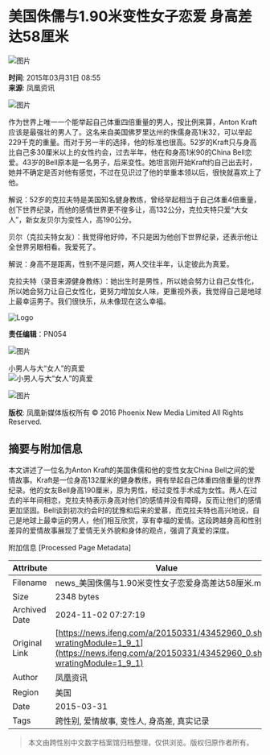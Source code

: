 # 美国侏儒与1.90米变性女子恋爱 身高差达58厘米

![图片](https://dolphin.deliver.ifeng.com/c?z=ifeng&la=0&si=2&ci=23&cg=22&c=29&or=232&l=728&bg=728&b=726&u=https://y0.ifengimg.com/34c4a1d78882290c/2012/0528/1x1.gif)

**时间**: 2015年03月31日 08:55  
**来源**: 凤凰资讯  

![图片](http://h2.ifengimg.com/0f56ee67a4c375c2/2013/1106/indeccode.png)

作为世界上唯一一个能举起自己体重四倍重量的男人，按比例来算，Anton Kraft应该是最强壮的男人了。这名来自美国佛罗里达州的侏儒身高1米32，可以举起229千克的重量。而对于另一半的选择，他的标准也很高。52岁的Kraft只与身高比自己多30厘米以上的女性约会，过去半年，他在和身高1米90的China Bell恋爱。43岁的Bell原本是一名男子，后来变性。她坦言刚开始Kraft约自己出去时，她并不确定是否对他有感觉，不过在见识过了他的举重本领以后，很快就喜欢上了他。

解说：52岁的克拉夫特是美国知名健身教练，曾经举起相当于自己体重4倍重量，创下世界纪录，而他的感情世界更不徨多让，高132公分，克拉夫特只爱“大女人”，新女友贝尔为变性人，高190公分。

贝尔（克拉夫特女友）：我觉得他好帅，不只是因为他创下世界纪录，还表示他让全世界另眼相看。我爱死了。

解说：身高不是距离，性别不是问题，两人交往半年，认定彼此为真爱。

克拉夫特（录音来源健身教练）：她出生时是男性，所以她会努力让自己女性化，所以她会努力让自己女性化，更努力增加女人味，更重视外表，我觉得自己是地球上最幸运男子。我们很快乐，从未像现在这么幸福。

![Logo](http://img.ifeng.com/page/Logo.gif)

**责任编辑**：PN054  

![图片](http://h2.ifengimg.com/0f56ee67a4c375c2/2013/1106/indeccode.png)

小男人与大“女人”的真爱  
![小男人与大“女人”的真爱](http://d.ifengimg.com/w120_h90/y0.ifengimg.com/pmop/2015/03/30/e9f1976a-b098-4c73-8273-00f13808fbe0.jpg)

![图片](http://d.ifengimg.com/w80_h80_nocache/y0.ifengimg.com/e01ed39fc2da5d4a/2013/1107/00092ec33d1b6502592a18584daddf3e.jpg)

**版权**: 凤凰新媒体版权所有 © 2016 Phoenix New Media Limited All Rights Reserved.

## 摘要与附加信息

<!-- tcd_abstract -->
本文讲述了一位名为Anton Kraft的美国侏儒和他的变性女友China Bell之间的爱情故事。Kraft是一位身高132厘米的健身教练，拥有举起自己体重四倍重量的世界纪录。他的女友Bell身高190厘米，原为男性，经过变性手术成为女性。两人在过去的半年间相恋，克拉夫特表示身高对他们的感情并没有障碍，反而让他们的感情更加坚固。Bell谈到初次约会时的犹豫和后来的爱慕，而克拉夫特也高兴地说，自己是地球上最幸运的男人，他们相互欣赏，享有幸福的爱情。这段跨越身高和性别差异的爱情故事展现了爱情无关外貌和身体的观点，强调了真爱的深度。
<!-- tcd_abstract_end -->

附加信息 [Processed Page Metadata]

| Attribute       | Value                                  |
|-----------------|----------------------------------------|
| Filename        | news_美国侏儒与1.90米变性女子恋爱身高差达58厘米.md                             |
| Size            | 2348 bytes                           |
| Archived Date   | 2024-11-02 07:27:19                             |
| Original Link   | [https://news.ifeng.com/a/20150331/43452960_0.shtml?wratingModule=1_9_1](https://news.ifeng.com/a/20150331/43452960_0.shtml?wratingModule=1_9_1)                       |
| Author          | 凤凰资讯                               |
| Region          | 美国                               |
| Date            | 2015-03-31                                 |
| Tags            | 跨性别, 爱情故事, 变性人, 身高差, 真实记录                                 |
>
> 本文由跨性别中文数字档案馆归档整理，仅供浏览。版权归原作者所有。
>